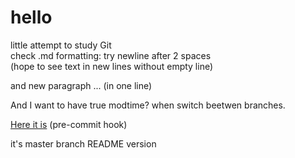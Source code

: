 # hello

  little attempt to study Git  
check .md formatting: try newline after 2 spaces  
(hope to see text in new lines without empty line)

and new paragraph
... (in one line)


And I want to have true modtime? when switch beetwen branches.

[Here it is](https://github.com/avp210159/hello/blob/mtime/README.md) (pre-commit hook)

it's master branch README version